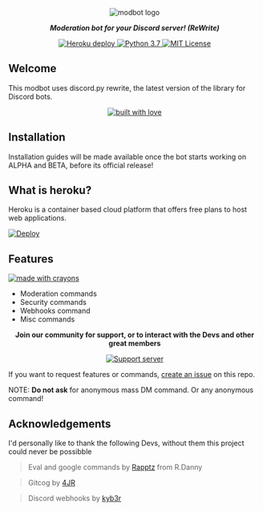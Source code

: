 <div align="center">
<p>
<img src="https://i.imgur.com/N13YyuA.png" alt="modbot logo" />
</p>
<p><i><b>Moderation bot for your Discord server! (ReWrite)</b></i></p>
</div>

<div align="center">
<a href="https://heroku.com/deploy?template=https://github.com/WebKide/modbot">
<img src="https://img.shields.io/badge/deploy_to-heroku-997FBC.svg?style=for-the-badge" alt="Heroku deploy" />
</a>

<a href="https://www.python.org/download/releases/3.0/">
<img src="https://img.shields.io/badge/python-3.7-7289DA.svg?style=for-the-badge" alt="Python 3.7" />
</a>

<a href="https://github.com/WebKide/modbot/blob/master/LICENSE">
<img src="https://img.shields.io/badge/license-mit-7289DA.svg?style=for-the-badge" alt="MIT License" />
</a>
</div>

## Welcome
This modbot uses discord.py rewrite, the latest version of the library for Discord bots.

<div align="center">
<a href="#">
<img src="http://forthebadge.com/images/badges/built-with-love.svg?style=for-the-badge" alt="built with love" />
</a>
</div>

## Installation

Installation guides will be made available once the bot starts working on ALPHA and BETA, before its official release!

## What is heroku?

Heroku is a container based cloud platform that offers free plans to host web applications. 

[![Deploy](https://www.herokucdn.com/deploy/button.png)](https://heroku.com/deploy?template=https://github.com/WebKide/modbot/tree/master)

## Features
<div>
<a href="#">
<img src="http://forthebadge.com/images/badges/made-with-crayons.svg?style=for-the-badge" alt="made with crayons" />
</a>
</div>

* Moderation commands
* Security commands
* Webhooks command
* Misc commands


<div align="center">
  <p><b>Join our community for support, or to interact with the Devs and other great members</b></p>
<p><a href="https://discord.gg/2B4UvKx"><img src="https://discordapp.com/api/guilds/515071617815019520/widget.png?style=banner2" alt="Support server" /></a></p>
</div>

If you want to request features or commands, [create an issue](https://github.com/WebKide/modbot/issues) on this repo.

NOTE: **Do not ask** for anonymous mass DM command. Or any anonymous command!

## Acknowledgements 

I'd personally like to thank the following Devs, without them this project could never be possibble

> Eval and google commands by [Rapptz](https://github.com/Rapptz) from R.Danny

> Gitcog by [4JR](https://github.com/fourjr/)

> Discord webhooks by [kyb3r](https://github.com/kyb3r/dhooks/)
